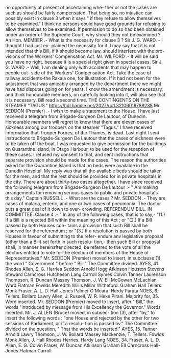 no opportunity at present of ascertaining whe- ther or not the cases are such as should be fairly compensated. That being so, no injustice can possibly exist in clause 3 when it says " if they refuse to allow themselves to be examined." I think no persons could have good grounds for refusing to allow themselves to be examined. If permission to do so had been obtained under an order of the Supreme Court, why should they not be examined ? An Hon. MEMBER .- What is the necessity for clause 3 ? Sir J. G. WARD. - I thought I had just ex- plained the necessity for it. I may say that it is not intended that this Bill, if it should become law, should interfere with the pro- visions of the Workers' Compensation Act. Mr. WILFORD .- It will be said you have no right. because it is a special right given in special cases. Sir J. G. WARD .- Well, I am dealing only with accidents that may happen to people out- side of the Workers' Compensation Act. Take the case of railway accidents-the Rakaia one, for illustration. If it had not been for the adjustment that was amicably arranged by the department there we might have had disputes going on for years. I know the amendment is necessary, and think honourable members, on carefully looking into it, will also see that it is necessary. Bill read a second time. THE CONTINGENTS ON THE STEAMER "TAGUS." https://hdl.handle.net/2027/uc1.32106019788238 Mr. SEDDON (Premier) .- I wish to make a statement to the House. I have just received a telegram from Brigade-Surgeon De Lautour, of Dunedin. Honourable members will regret to know that there are eleven cases of sickness among our troopers on the steamer "Tagus." I have received information that Trooper Forbes, of the Thames, is dead. Last night I sent instructions to Brigade-Surgeon De Lautour that the cases of sickness were to be taken off the boat. I was requested to give permission for the buildings on Quarantine Island, in Otago Harbour, to be used for the reception of these cases. I refused my consent to that, and sent instructions that separate provision should be made for the cases. The reason the authorities asked for the Quarantine Island is that no beds were available in the Dunedin Hospital. My reply was that all the available beds should be taken for the men, and that the rest should be provided for in private hospitals in the city. There are about thirty-two cases altogether. I have since received the following telegram from Brigade-Surgeon De Lautour :- " Am making arrangements for removing serious cases to public and private hospitals this day." Captain RUSSELL .- What are the cases ? Mr. SEDDON .- They are cases of malaria, enteric, and one or two cases of pneumonia. The doctor puts a great deal of it down to over- crowding. REFERENDUM BILL. IN COMMITTEE. Clause 4 .- " In any of the following cases, that is to say,- "(1.) If a Bill is a rejected Bill within the meaning of this Act ; or "(2.) If a Bill passed by both Houses con- tains a provision that such Bill shall be reserved for the referendum ; or "(3.) If a resolution is passed by both Houses in favour of submitting to the refer- endum anv legislative proposal (other than a Bill) set forth in such resolu- tion,- then such Bill or proposal shall, in manner hereinafter directed, be referred to the vote of all the electors entitled to vote for the election of members of the House of Representatives." Mr. SEDDON (Premier) moved to insert, in subclause (1), the word " Government " before " Bill." The Committee divided. AYES, 41. Rhodes Allen, E. G. Herries Seddon Arnold Hogg Atkinson Houston Stevens Steward Carncross Hutcheson Lang Carroll Symes Colvin Tanner Laurenson Thompson, R. Duncan Massey Thomson, J. W. ElI McGowan McLachlan Ward Flatman Fowlds Meredith Willis Millar Witheford. Graham Hall Tellers. Monk Fraser, A. L. D. Hall-Jones Palmer O'Meara. Hardy Parata NOES, 6. Tellers. Bollard Lawry Allen, J. Russell, W. R. Heke Pirani. Majority for, 35. Word inserted. Mr. SEDDON (Premier) moved to insert, after " Bill," the words "introduced by message from His Excellency the Governor." Words inserted. Mr. J. ALLEN (Bruce) moved, in subsec- tion (3), after "by," to insert the following words : "one House and rejected by the other for two sessions of Parliament, or if a resolu- tion is passed bv." The Committee divided on the question, " That the words be inserted." AYES, 15. Tanner Arnold Lawry Thomson, J. W. Bollard Massey Mackenzie, T. Tellers. Fowlds Monk Allen, J. Hall Rhodes Herries. Hardy Lang NOES, 34. Fraser, A. L. D. Allen, E. G. Colvin Fraser, W. Duncan Atkinson Graham ElI Carncross Hall-Jones Flatman Carroll 